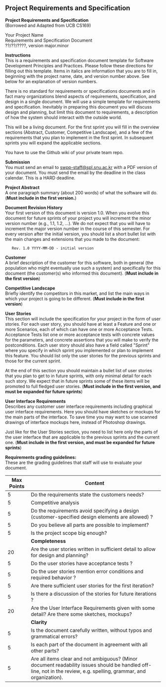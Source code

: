 ## Project Requirements and Specification

**Project Requirements and Specification**<br />
(Borrowed and Adapted from UCB CS169)

Your Project Name<br />
Requirements and Specification Document<br />
??/??/????, version major.minor

**Instructions**<br />
This is a requirements and specification document template for Software Development Principles and Practices. Please follow these directions for filling out this template. Items in italics are information that you are to fill in, beginning with the project name, date, and version number above. See below for an explanation of version numbers.

There is no standard for requirements or specifications documents and in fact many organizations blend aspects of requirements, specification, and design in a single document. We will use a simple template for requirements and specification. Inevitably in preparing this document you will discuss design and planning, but limit this document to requirements, a description of how the system should interact with the outside world.

This will be a living document. For the first sprint you will fill in the overview sections (Abstract, Customer, Competitive Landscape), and a few of the requirements that you plan to implement in the first sprint. In subsequent sprints you will expand the applicable sections.

You have to use the Github wiki of your private team repo.

**Submission**<br />
You must send an email to swpp-staff@spl.snu.ac.kr with a PDF version of your document.
You must send the email by the deadline in the class calendar. This is a HARD deadline.


**Project Abstract**<br />
A one paragraph summary (about 200 words) of what the software will do. (**Must include in the first version.**)

**Document Revision History**<br />
Your first version of this document is version 1.0. When you evolve this document for future sprints of your project you will increment the minor version number (e.g., 1.1, 1.2, ...). We do not expect that you will have to increment the major version number in the course of this semester. For every version after the initial version, you should list a short bullet list with the main changes and extensions that you made to the document:

       Rev. 1.0 YYYY-MM-DD - initial version

**Customer**<br />
A brief description of the customer for this software, both in general (the population who might eventually use such a system) and specifically for this document (the customer(s) who informed this document).  (**Must include in the first version**)


**Competitive Landscape**<br />
Briefly identify the competitors in this market, and list the main ways in which your project is going to be different.
(**Must include in the first version**)

**User Stories**<br />
This section will include the specification for your project in the form of user stories. For each user story, you should have at least a Feature and one or more Scenarios, each of which can have one or more Acceptance Tests. Acceptance Tests list one or more acceptance tests with concrete values for the parameters, and concrete assertions that you will make to verify the postconditions. Each user story should also have a field called "Sprint" where you specify in which sprint you implemented or plan to implement this feature.
You should list only the user stories for the previous sprints and those for the current sprint.

At the end of this section you should maintain a bullet list of user stories that you plan to get to in future sprints, with only minimal detail for each such story. We expect that in future sprints some of these items will be promoted to full fledged user stories.
(**Must include in the first version, and must be expanded for future sprints**)

**User Interface Requirements**<br />
Describes any customer user interface requirements including graphical user interface requirements. Here you should have sketches or mockups for the main parts of the interface. To save time you may want to use scanned drawings of interface mockups here, instead of Photoshop drawings.

Just like for the User Stories section, you need to list here only the parts of the user interface that are applicable to the previous sprints and the current one.
(**Must include in the first version, and must be expanded for future sprints**)


**Requirements grading guidelines:**<br />
These are the grading guidelines that staff will use to evaluate your document.


| Max Points | Content |
|------------|---------|
| 5 | Do the requirements state the customers needs? |
| 5 | Competitive analysis |
| 5 | Do the requirements avoid specifying a design (customer-specified design elements are allowed) ? |
| 5 | Do you believe all parts are possible to implement? |
| 5 | Is the project scope big enough? |
|   | **Completeness** |
| 20| Are the user stories written in sufficient detail to allow for design and planning? |
| 5 | Do the user stories have acceptance tests ? |
| 5 | Do the user stories mention error conditions and required behavior ? |
| 5 | Are there sufficient user stories for the first iteration? |
| 5 | Is there a discussion of the stories for future iterations ? |
| 20 | Are the User Interface Requirements given with some detail? Are there some sketches, mockups?|
| | **Clarity** |
| 5 | Is the document carefully written, without typos and grammatical errors? |
| 5 | Is each part of the document in agreement with all other parts? |
| 5 | Are all items clear and not ambiguous? (Minor document readability issues should be handled off-line, not in the review, e.g. spelling, grammar, and organization).|
